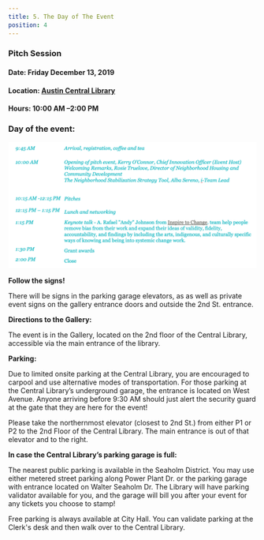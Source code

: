 ```yaml
---
title: 5. The Day of The Event 
position: 4
---
```


### Pitch Session  
#### Date: Friday December 13, 2019 
#### Location: [Austin Central Library](https://goo.gl/maps/ERvKG8ofDHbj2VzR9)
#### Hours: 10:00 AM –2:00 PM 

### Day of the event:

![DEC13SCHEDULE](/assets/img/projects/Displacement-Mitigation-Action-Accelerator/DEC13SCHEDULE3.png)



**Follow the signs!** 

There will be signs in the parking garage elevators, as as well as private event signs on the gallery entrance doors and outside the 2nd St. entrance. 

**Directions to the Gallery:**

The event is in the Gallery, located on the 2nd floor of the Central Library, accessible via the main entrance of the library. 

**Parking:**

Due to limited onsite parking at the Central Library, you are encouraged to carpool and use alternative modes of transportation. For those parking at the Central Library’s underground garage, the entrance is located on West Avenue. Anyone arriving before 9:30 AM should just alert the security guard at the gate that they are here for the event!

Please take the northernmost elevator (closest to 2nd St.) from either P1 or P2 to the 2nd Floor of the Central Library. The main entrance is out of that elevator and to the right.

**In case the Central Library’s parking garage is full:** 

The nearest public parking is available in the Seaholm District. You may use either metered street parking along Power Plant Dr. or the parking garage with entrance located on Walter Seaholm Dr. The Library will have  parking validator available for you, and the garage will bill you after your event for any tickets you choose to stamp!

Free parking is always available at City Hall. You can validate parking at the Clerk's desk and then walk over to the Central Library. 

